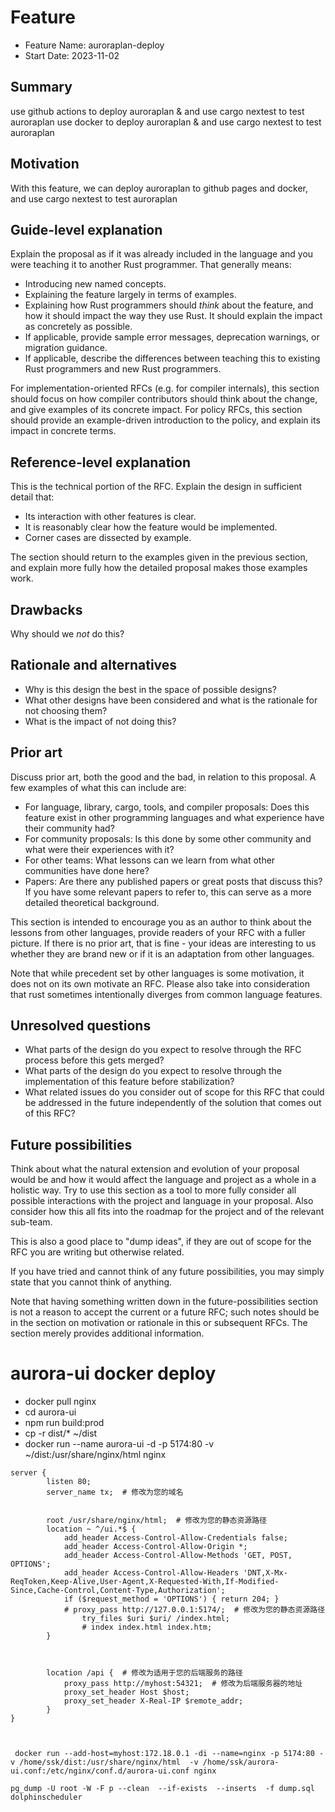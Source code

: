 # Feature

- Feature Name: auroraplan-deploy
- Start Date: 2023-11-02 

## Summary

use github actions to deploy auroraplan & and use cargo nextest to test auroraplan
use docker to deploy auroraplan  & and use cargo nextest to test auroraplan

## Motivation

With this feature, we can deploy auroraplan to github pages and docker, and use cargo nextest to test auroraplan

## Guide-level explanation

Explain the proposal as if it was already included in the language and you were teaching it to another Rust programmer. That generally means:

- Introducing new named concepts.
- Explaining the feature largely in terms of examples.
- Explaining how Rust programmers should *think* about the feature, and how it should impact the way they use Rust. It should explain the impact as concretely as possible.
- If applicable, provide sample error messages, deprecation warnings, or migration guidance.
- If applicable, describe the differences between teaching this to existing Rust programmers and new Rust programmers.

For implementation-oriented RFCs (e.g. for compiler internals), this section should focus on how compiler contributors should think about the change, and give examples of its concrete impact. For policy RFCs, this section should provide an example-driven introduction to the policy, and explain its impact in concrete terms.

## Reference-level explanation

This is the technical portion of the RFC. Explain the design in sufficient detail that:

- Its interaction with other features is clear.
- It is reasonably clear how the feature would be implemented.
- Corner cases are dissected by example.

The section should return to the examples given in the previous section, and explain more fully how the detailed proposal makes those examples work.

## Drawbacks

Why should we *not* do this?

## Rationale and alternatives

- Why is this design the best in the space of possible designs?
- What other designs have been considered and what is the rationale for not choosing them?
- What is the impact of not doing this?

## Prior art

Discuss prior art, both the good and the bad, in relation to this proposal.
A few examples of what this can include are:

- For language, library, cargo, tools, and compiler proposals: Does this feature exist in other programming languages and what experience have their community had?
- For community proposals: Is this done by some other community and what were their experiences with it?
- For other teams: What lessons can we learn from what other communities have done here?
- Papers: Are there any published papers or great posts that discuss this? If you have some relevant papers to refer to, this can serve as a more detailed theoretical background.

This section is intended to encourage you as an author to think about the lessons from other languages, provide readers of your RFC with a fuller picture.
If there is no prior art, that is fine - your ideas are interesting to us whether they are brand new or if it is an adaptation from other languages.

Note that while precedent set by other languages is some motivation, it does not on its own motivate an RFC.
Please also take into consideration that rust sometimes intentionally diverges from common language features.

## Unresolved questions

- What parts of the design do you expect to resolve through the RFC process before this gets merged?
- What parts of the design do you expect to resolve through the implementation of this feature before stabilization?
- What related issues do you consider out of scope for this RFC that could be addressed in the future independently of the solution that comes out of this RFC?

## Future possibilities

Think about what the natural extension and evolution of your proposal would
be and how it would affect the language and project as a whole in a holistic
way. Try to use this section as a tool to more fully consider all possible
interactions with the project and language in your proposal.
Also consider how this all fits into the roadmap for the project
and of the relevant sub-team.

This is also a good place to "dump ideas", if they are out of scope for the
RFC you are writing but otherwise related.

If you have tried and cannot think of any future possibilities,
you may simply state that you cannot think of anything.

Note that having something written down in the future-possibilities section
is not a reason to accept the current or a future RFC; such notes should be
in the section on motivation or rationale in this or subsequent RFCs.
The section merely provides additional information.
# aurora-ui docker deploy

- docker pull nginx
- cd aurora-ui
- npm run build:prod
- cp -r dist/* ~/dist
- docker run --name aurora-ui -d -p 5174:80 -v ~/dist:/usr/share/nginx/html nginx

```shell
server {  
        listen 80;  
        server_name tx;  # 修改为您的域名  


        root /usr/share/nginx/html;  # 修改为您的静态资源路径  
        location ~ ^/ui.*$ {  
            add_header Access-Control-Allow-Credentials false;
            add_header Access-Control-Allow-Origin *;
            add_header Access-Control-Allow-Methods 'GET, POST, OPTIONS';
            add_header Access-Control-Allow-Headers 'DNT,X-Mx-ReqToken,Keep-Alive,User-Agent,X-Requested-With,If-Modified-Since,Cache-Control,Content-Type,Authorization';
            if ($request_method = 'OPTIONS') { return 204; }
            # proxy_pass http://127.0.0.1:5174/;  # 修改为您的静态资源路径
                try_files $uri $uri/ /index.html;  
                # index index.html index.htm;  
        }  



        location /api {  # 修改为适用于您的后端服务的路径  
            proxy_pass http://myhost:54321;  # 修改为后端服务器的地址  
            proxy_set_header Host $host;  
            proxy_set_header X-Real-IP $remote_addr;  
        }  
}   



```
```shell
 docker run --add-host=myhost:172.18.0.1 -di --name=nginx -p 5174:80 -v /home/ssk/dist:/usr/share/nginx/html  -v /home/ssk/aurora-ui.conf:/etc/nginx/conf.d/aurora-ui.conf nginx
```
```shell
pg_dump -U root -W -F p --clean  --if-exists  --inserts  -f dump.sql dolphinscheduler
```